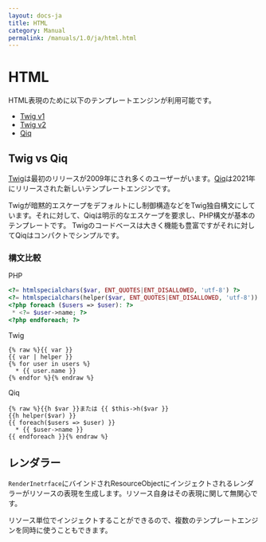 ```yaml
---
layout: docs-ja
title: HTML
category: Manual
permalink: /manuals/1.0/ja/html.html
---
```


# HTML

HTML表現のために以下のテンプレートエンジンが利用可能です。

* [Twig v1](html-twig-v1.html)
* [Twig v2](html-twig-v2.html)
* [Qiq](html-qiq.html)

## Twig vs Qiq

[Twig](https://twig.symfony.com)は最初のリリースが2009年にされ多くのユーザーがいます。[Qiq](https://qiqphp-ja.github.io)は2021年にリリースされた新しいテンプレートエンジンです。

Twigが暗黙的エスケープをデフォルトにし制御構造などをTwig独自構文にしています。それに対して、Qiqは明示的なエスケープを要求し、PHP構文が基本のテンプレートです。 Twigのコードベースは大きく機能も豊富ですがそれに対してQiqはコンパクトでシンプルです。

### 構文比較

PHP
```php
<?= htmlspecialchars($var, ENT_QUOTES|ENT_DISALLOWED, 'utf-8') ?>
<?= htmlspecialchars(helper($var, ENT_QUOTES|ENT_DISALLOWED, 'utf-8')) ?>
<?php foreach ($users => $user): ?>
 * <?= $user->name; ?>
<?php endforeach; ?>
```

Twig

```
{% raw %}{{ var }}
{{ var | helper }}
{% for user in users %}
  * {{ user.name }}
{% endfor %}{% endraw %}
```


Qiq

```
{% raw %}{{h $var }}または {{ $this->h($var }}
{{h helper($var) }}
{{ foreach($users => $user) }}
  * {{ $user->name }}
{{ endforeach }}{% endraw %}
```

## レンダラー

`RenderInetrface`にバインドされResourceObjectにインジェクトされるレンダラーがリソースの表現を生成します。リソース自身はその表現に関して無関心です。

リソース単位でインジェクトすることができるので、複数のテンプレートエンジンを同時に使うこともできます。
